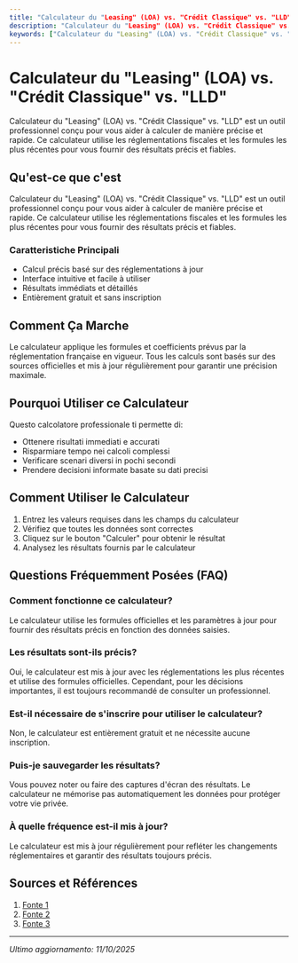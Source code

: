 ```yaml
---
title: "Calculateur du "Leasing" (LOA) vs. "Crédit Classique" vs. "LLD""
description: "Calculateur du "Leasing" (LOA) vs. "Crédit Classique" vs. "LLD" est un outil professionnel conçu pour vous aider à calculer de manière précise et rapide. Ce calculateur utilise les réglementations fiscales et les formules les plus récentes pour vous fournir des résultats précis et fiables."
keywords: ["Calculateur du "Leasing" (LOA) vs. "Crédit Classique" vs. "LLD"", "calcolatore", "calcolo online"]
---
```


# Calculateur du "Leasing" (LOA) vs. "Crédit Classique" vs. "LLD"

Calculateur du "Leasing" (LOA) vs. "Crédit Classique" vs. "LLD" est un outil professionnel conçu pour vous aider à calculer de manière précise et rapide. Ce calculateur utilise les réglementations fiscales et les formules les plus récentes pour vous fournir des résultats précis et fiables.

## Qu'est-ce que c'est

Calculateur du "Leasing" (LOA) vs. "Crédit Classique" vs. "LLD" est un outil professionnel conçu pour vous aider à calculer de manière précise et rapide. Ce calculateur utilise les réglementations fiscales et les formules les plus récentes pour vous fournir des résultats précis et fiables.

### Caratteristiche Principali

- Calcul précis basé sur des réglementations à jour
- Interface intuitive et facile à utiliser
- Résultats immédiats et détaillés
- Entièrement gratuit et sans inscription

## Comment Ça Marche

Le calculateur applique les formules et coefficients prévus par la réglementation française en vigueur. Tous les calculs sont basés sur des sources officielles et mis à jour régulièrement pour garantir une précision maximale.

## Pourquoi Utiliser ce Calculateur

Questo calcolatore professionale ti permette di:

- Ottenere risultati immediati e accurati
- Risparmiare tempo nei calcoli complessi
- Verificare scenari diversi in pochi secondi
- Prendere decisioni informate basate su dati precisi

## Comment Utiliser le Calculateur

1. Entrez les valeurs requises dans les champs du calculateur
2. Vérifiez que toutes les données sont correctes
3. Cliquez sur le bouton "Calculer" pour obtenir le résultat
4. Analysez les résultats fournis par le calculateur

## Questions Fréquemment Posées (FAQ)

### Comment fonctionne ce calculateur?

Le calculateur utilise les formules officielles et les paramètres à jour pour fournir des résultats précis en fonction des données saisies.

### Les résultats sont-ils précis?

Oui, le calculateur est mis à jour avec les réglementations les plus récentes et utilise des formules officielles. Cependant, pour les décisions importantes, il est toujours recommandé de consulter un professionnel.

### Est-il nécessaire de s'inscrire pour utiliser le calculateur?

Non, le calculateur est entièrement gratuit et ne nécessite aucune inscription.

### Puis-je sauvegarder les résultats?

Vous pouvez noter ou faire des captures d'écran des résultats. Le calculateur ne mémorise pas automatiquement les données pour protéger votre vie privée.

### À quelle fréquence est-il mis à jour?

Le calculateur est mis à jour régulièrement pour refléter les changements réglementaires et garantir des résultats toujours précis.

## Sources et Références

1. [Fonte 1](https://allure-automobile.com/actualites/loa-est-ce-vraiment-la-meilleure-option-pour-financer-sa-voiture-en-2025)
2. [Fonte 2](https://leparticulier.lefigaro.fr/jcms/c_115852/transports/loa-lld-ou-achat-a-credit-nos-simulations-de-financement-pour-acquerir-votre-vehicule-20240128)
3. [Fonte 3](https://www.ouest-france.fr/economie/budget/est-il-vraiment-rentable-dacquerir-sa-voiture-en-leasing-loa-ou-en-lld-431d862c-1cd5-11ef-9302-e3fef0044a0c)

---

*Ultimo aggiornamento: 11/10/2025*
